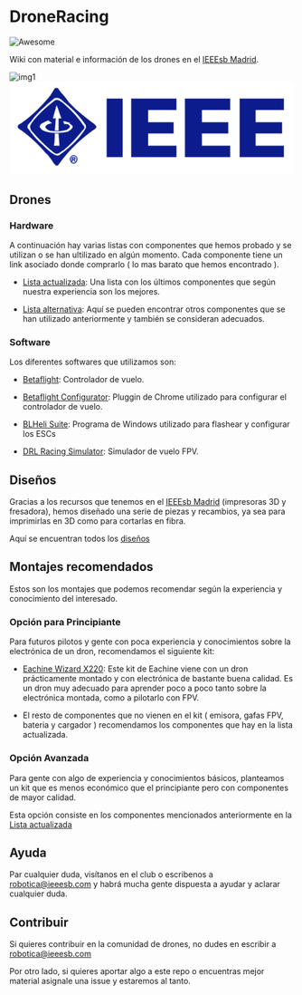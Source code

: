 # DroneRacing
![Awesome](https://cdn.rawgit.com/sindresorhus/awesome/d7305f38d29fed78fa85652e3a63e154dd8e8829/media/badge.svg)

Wiki con material e información de los drones en el [IEEEsb Madrid].

![img1](./art/IEEE.logo.png)
![img1](./art/logo_ieee.png)

## Drones

### Hardware
A continuación hay varias listas con componentes que hemos probado y se utilizan o se han ultilizado en algún momento. Cada componente tiene un link asociado donde comprarlo ( lo mas barato que hemos encontrado ).

- [Lista actualizada]: Una lista con los últimos componentes que según nuestra experiencia son los mejores.

- [Lista alternativa]: Aquí se pueden encontrar otros componentes que se han utilizado anteriormente y también se consideran adecuados.

### Software
Los diferentes softwares que utilizamos son:

- [Betaflight]: Controlador de vuelo.

- [Betaflight Configurator]: Pluggin de Chrome utilizado para configurar el controlador de vuelo.

- [BLHeli Suite]: Programa de Windows utilizado para flashear y configurar los ESCs

- [DRL Racing Simulator]: Simulador de vuelo FPV.


## Diseños

Gracias a los recursos que tenemos en el [IEEEsb Madrid] (impresoras 3D y fresadora), hemos diseñado una serie de piezas y recambios, ya sea para imprimirlas en 3D como para cortarlas en fibra.

Aquí se encuentran todos los [diseños](https://www.thingiverse.com/groups/drones-ieeesb-madrid)

## Montajes recomendados
Estos son los montajes que podemos recomendar según la experiencia y conocimiento del interesado.

### Opción para Principiante

Para futuros pilotos y gente con poca experiencia y conocimientos sobre la electrónica de un dron, recomendamos el siguiente kit:

- [Eachine Wizard X220]: Este kit de Eachine viene con un dron prácticamente montado y con electrónica de bastante buena calidad. Es un dron muy adecuado para aprender poco a poco tanto sobre la electrónica montada, como a pilotarlo con FPV.

- El resto de componentes que no vienen en el kit ( emisora, gafas FPV, bateria y cargador ) recomendamos los componentes que hay en la lista actualizada.

### Opción Avanzada

Para gente con algo de experiencia y conocimientos básicos, planteamos un kit que es menos económico que el principiante pero con componentes de mayor calidad.

Esta opción consiste en los componentes mencionados anteriormente en la [Lista actualizada]

## Ayuda

Par cualquier duda, visítanos en el club o escribenos a [robotica@ieeesb.com](robotica@ieeesb.es) y habrá mucha gente dispuesta a ayudar y aclarar cualquier duda.

## Contribuir

Si quieres contribuir en la comunidad de drones, no dudes en escribir a [robotica@ieeesb.com](robotica@ieeesb.es)

Por otro lado, si quieres aportar algo a este repo o encuentras mejor material asignale una issue y estaremos al tanto.


[IEEEsb Madrid]:http://zion.ieeesb.etsit.upm.es/wordpress/
[Lista actualizada]:https://docs.google.com/spreadsheets/d/11xbO9QR8b9dTu2NLhS0VNQTLcp-GseFPAzBV0lm00yU/edit?usp=sharing
[Lista alternativa]:https://onedrive.live.com/view.aspx?resid=D2C968300E9CE412!437404&ithint=file%2cxlsx&app=Excel&authkey=!AJeY6JYaITbUhsk
[Betaflight]: https://github.com/betaflight/betaflight
[Betaflight Configurator]:https://github.com/betaflight/betaflight-configurator
[BLHeli Suite]:https://blhelisuite.wordpress.com/
[DRL Racing Simulator]:http://thedroneracingleague.com/simulator/
[Eachine Wizard X220]:http://www.banggood.com/Eachine-Wizard-X220-FPV-Racing-Drone-Blheli_S-F3-6DOF-2205-2300KV-Motors-5_8G-48CH-200MW-VTX-ARF-p-1085802.html?rmmds=search
